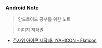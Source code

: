 ### Android Note

> 안드로이드 공부를 위한 노트 <br>

> 이미지 저작권 
* <a href="https://www.flaticon.com/kr/free-icons/" title="주사위 아이콘">주사위 아이콘  제작자: IYAHICON - Flaticon</a>

